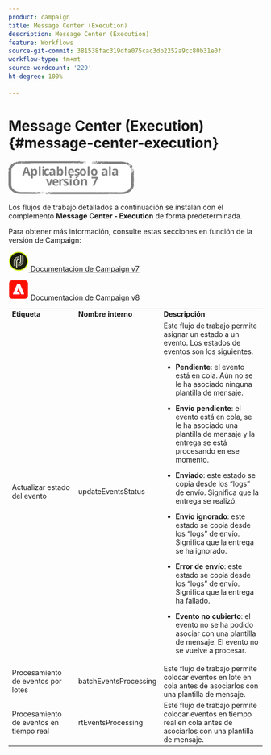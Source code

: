 ```yaml
---
product: campaign
title: Message Center (Execution)
description: Message Center (Execution)
feature: Workflows
source-git-commit: 381538fac319dfa075cac3db2252a9cc80b31e0f
workflow-type: tm+mt
source-wordcount: '229'
ht-degree: 100%

---
```



# Message Center (Execution){#message-center-execution}

![](../../assets/v7-only.svg)

Los flujos de trabajo detallados a continuación se instalan con el complemento **Message Center - Execution** de forma predeterminada.

Para obtener más información, consulte estas secciones en función de la versión de Campaign:

![](assets/do-not-localize/v7.jpeg)[  Documentación de Campaign v7](../../message-center/using/about-transactional-messaging.md)

![](assets/do-not-localize/v8.png)[  Documentación de Campaign v8](https://experienceleague.adobe.com/docs/campaign/campaign-v8/send/transactional.html?lang=es)

<table> 
 <tbody> 
  <tr> 
   <td> <strong>Etiqueta</strong><br /> </td> 
   <td> <strong>Nombre interno</strong><br /> </td> 
   <td> <strong>Descripción</strong><br /> </td> 
  </tr> 
  <tr> 
   <td> <span class="uicontrol">Actualizar estado del evento</span> <br /> </td> 
   <td> <span class="uicontrol">updateEventsStatus</span> <br /> </td> 
   <td> Este flujo de trabajo permite asignar un estado a un evento. Los estados de eventos son los siguientes:<br /> 
    <ul> 
     <li> <p><strong>Pendiente</strong>: el evento está en cola. Aún no se le ha asociado ninguna plantilla de mensaje.</p> </li> 
     <li> <p><strong>Envío pendiente</strong>: el evento está en cola, se le ha asociado una plantilla de mensaje y la entrega se está procesando en ese momento.</p> </li> 
     <li> <p><strong>Enviado</strong>: este estado se copia desde los “logs” de envío. Significa que la entrega se realizó.</p> </li> 
     <li> <p><strong>Envío ignorado</strong>: este estado se copia desde los “logs” de envío. Significa que la entrega se ha ignorado.</p> </li> 
     <li> <p><strong>Error de envío</strong>: este estado se copia desde los “logs” de envío. Significa que la entrega ha fallado.</p> </li> 
     <li> <p><strong>Evento no cubierto</strong>: el evento no se ha podido asociar con una plantilla de mensaje. El evento no se vuelve a procesar.</p> </li> 
    </ul> </td> 
  </tr> 
  <tr> 
   <td> <span class="uicontrol">Procesamiento de eventos por lotes</span> <br /> </td> 
   <td> <span class="uicontrol">batchEventsProcessing</span> <br /> </td> 
   <td> Este flujo de trabajo permite colocar eventos en lote en cola antes de asociarlos con una plantilla de mensaje. <br /> </td> 
  </tr> 
  <tr> 
   <td> <span class="uicontrol">Procesamiento de eventos en tiempo real</span> <br /> </td> 
   <td> <span class="uicontrol">rtEventsProcessing</span> <br /> </td> 
   <td> Este flujo de trabajo permite colocar eventos en tiempo real en cola antes de asociarlos con una plantilla de mensaje. <br /> </td> 
  </tr> 
 </tbody> 
</table>

